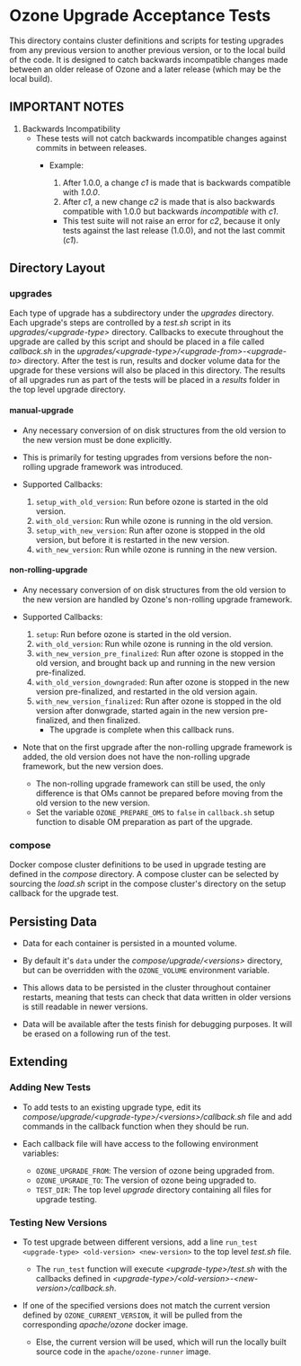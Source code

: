 <!---
  Licensed under the Apache License, Version 2.0 (the "License");
  you may not use this file except in compliance with the License.
  You may obtain a copy of the License at

   http://www.apache.org/licenses/LICENSE-2.0

  Unless required by applicable law or agreed to in writing, software
  distributed under the License is distributed on an "AS IS" BASIS,
  WITHOUT WARRANTIES OR CONDITIONS OF ANY KIND, either express or implied.
  See the License for the specific language governing permissions and
  limitations under the License. See accompanying LICENSE file.
-->

# Ozone Upgrade Acceptance Tests

This directory contains cluster definitions and scripts for testing upgrades from any previous version to another
previous version, or to the local build of the code. It is designed to catch backwards incompatible changes made between
an older release of Ozone and a later release (which may be the local build).

## IMPORTANT NOTES

1. Backwards Incompatibility
    - These tests will not catch backwards incompatible changes against commits in between releases.
        - Example:
            1. After 1.0.0, a change *c1* is made that is backwards compatible with *1.0.0*.
            2. After *c1*, a new change *c2* is made that is also backwards compatible with 1.0.0 but backwards *incompatible* with *c1*.

            - This test suite will not raise an error for *c2*, because it only tests against the last release
            (1.0.0), and not the last commit (*c1*).

## Directory Layout

### upgrades

Each type of upgrade has a subdirectory under the *upgrades* directory. Each upgrade's steps are controlled by a *test.sh* script in its *upgrades/\<upgrade-type>* directory. Callbacks to execute throughout the upgrade are called by this script and should be placed in a file called *callback.sh* in the *upgrades/\<upgrade-type>/\<upgrade-from>-\<upgrade-to>* directory. After the test is run, results and docker volume data for the upgrade for these versions will also be placed in this directory. The results of all upgrades run as part of the tests will be placed in a *results* folder in the top level upgrade directory.

#### manual-upgrade

- Any necessary conversion of on disk structures from the old version to the new version must be done explicitly.

- This is primarily for testing upgrades from versions before the non-rolling upgrade framework was introduced.

- Supported Callbacks:
    1. `setup_with_old_version`: Run before ozone is started in the old version.
    3. `with_old_version`: Run while ozone is running in the old version.
    3. `setup_with_new_version`: Run after ozone is stopped in the old version, but before it is restarted in the new version.
    4. `with_new_version`: Run while ozone is running in the new version.

#### non-rolling-upgrade

- Any necessary conversion of on disk structures from the old version to the new version are handled by Ozone's non-rolling upgrade framework.

- Supported Callbacks:
    1. `setup`: Run before ozone is started in the old version.
    3. `with_old_version`: Run while ozone is running in the old version.
    3. `with_new_version_pre_finalized`: Run after ozone is stopped in the old version, and brought back up and running in the new version pre-finalized.
    4. `with_old_version_downgraded`: Run after ozone is stopped in the new version pre-finalized, and restarted in the old version again.
    5. `with_new_version_finalized`: Run after ozone is stopped in the old version after donwgrade, started again in the new version pre-finalized, and then finalized.
        - The upgrade is complete when this callback runs.

- Note that on the first upgrade after the non-rolling upgrade framework is added, the old version does not have the non-rolling upgrade framework, but the new version does.
    - The non-rolling upgrade framework can still be used, the only difference is that OMs cannot be prepared before moving from the old version to the new version.
    - Set the variable `OZONE_PREPARE_OMS` to `false` in `callback.sh` setup function to disable OM preparation as part of the upgrade.

### compose

Docker compose cluster definitions to be used in upgrade testing are defined in the *compose* directory. A compose cluster can be selected by sourcing the *load.sh* script in the compose cluster's directory on the setup callback for the upgrade test.

## Persisting Data

- Data for each container is persisted in a mounted volume.

- By default it's `data` under the *compose/upgrade/\<versions>* directory, but can be overridden with the `OZONE_VOLUME` environment variable.

- This allows data to be persisted in the cluster throughout container restarts, meaning that tests can check that data written in older versions is still readable in newer versions.

- Data will be available after the tests finish for debugging purposes. It will be erased on a following run of the test.

## Extending

### Adding New Tests

- To add tests to an existing upgrade type, edit its *compose/upgrade/\<upgrade-type>/\<versions>/callback.sh* file and add commands in the callback function when they should be run.

- Each callback file will have access to the following environment variables:
    - `OZONE_UPGRADE_FROM`: The version of ozone being upgraded from.
    - `OZONE_UPGRADE_TO`: The version of ozone being upgraded to.
    - `TEST_DIR`: The top level *upgrade* directory containing all files for upgrade testing.

### Testing New Versions

- To test upgrade between different versions, add a line `run_test <upgrade-type> <old-version> <new-version>` to the top level *test.sh* file.
    -  The `run_test` function will execute *\<upgrade-type>/test.sh* with the callbacks defined in *\<upgrade-type>/\<old-version>-\<new-version>/callback.sh*.

- If one of the specified versions does not match the current version defined by `OZONE_CURRENT_VERSION`, it will be pulled from the corresponding *apache/ozone* docker image.
    - Else, the current version will be used, which will run the locally built source code in the `apache/ozone-runner` image.
